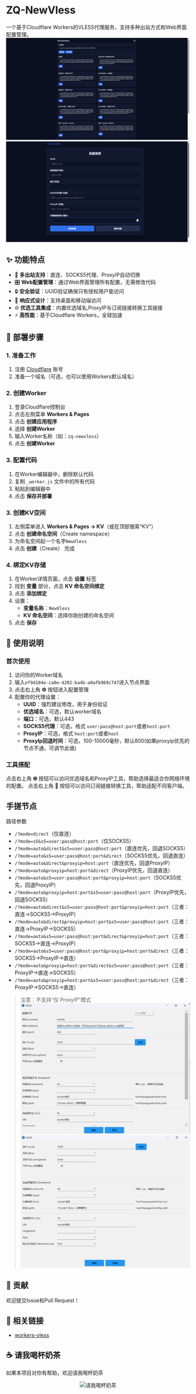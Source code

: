 # ZQ-NewVless

一个基于Cloudflare Workers的VLESS代理服务，支持多种出站方式和Web界面配置管理。
![页面](src/3.png)
![页面](src/4.png)


## ✨ 功能特点

- 🚀 **多出站支持**：直连、SOCKS5代理、ProxyIP自动切换
- 🎛️ **Web配置管理**：通过Web界面管理所有配置，无需修改代码
- 🔒 **安全验证**：UUID验证确保只有授权用户能访问
- 📱 **响应式设计**：支持桌面和移动端访问
- 🌐 **优选工具集成**：内置优选域名,ProxyIP与订阅链接转换工具链接
- ⚡ **高性能**：基于Cloudflare Workers，全球加速

## 🚀 部署步骤

### 1. 准备工作

1. 注册 [Cloudflare](https://www.cloudflare.com/) 账号
2. 准备一个域名（可选，也可以使用Workers默认域名）

### 2. 创建Worker

1. 登录Cloudflare控制台
2. 点击左侧菜单 **Workers & Pages**
3. 点击 **创建应用程序**
4. 选择 **创建Worker**
5. 输入Worker名称（如：`zq-newvless`）
6. 点击 **创建Worker**

### 3. 配置代码

1. 在Worker编辑器中，删除默认代码
2. 复制 `_worker.js` 文件中的所有代码
3. 粘贴到编辑器中
4. 点击 **保存并部署**

### 3. 创建KV空间

1. 左侧菜单进入 **Workers & Pages → KV**（或在顶部搜索“KV”）
2. 点击 **创建命名空间**（Create namespace）
3. 为命名空间起一个名字`NewVless`
4. 点击 **创建**（Create） 完成

### 4. 绑定KV存储

1. 在Worker详情页面，点击 **设置** 标签
2. 找到 **变量** 部分，点击 **KV 命名空间绑定**
3. 点击 **添加绑定**
4. 设置：
   - **变量名称**：`NewVless`
   - **KV 命名空间**：选择你刚创建的命名空间
5. 点击 **保存**


## 📖 使用说明

### 首次使用

1. 访问你的Worker域名
2. 输入`ef9d104e-ca0e-4202-ba4b-a0afb969c747`进入节点界面
3. 点击右上角 **⚙️** 按钮进入配置管理
4. 配置你的代理设置：
   - **UUID**：强烈建议修改，用于身份验证
   - **优选域名**：可选，默认worker域名
   - **端口**：可选，默认443
   - **SOCKS5代理**：可选，格式 `user:pass@host:port`或者`host:port`
   - **ProxyIP**：可选，格式 `host:port`或者`host`
   - **ProxyIp回退时间**：可选，100-10000毫秒，默认800(如果proxyip优先的节点不通，可调节此值)


### 工具搭配

点击右上角 **🌐** 按钮可以访问优选域名和ProxyIP工具，帮助选择最适合你网络环境的配置。
点击右上角 **🔗** 按钮可以访问订阅链接转换工具，帮助适配不同客户端。



## 手搓节点
路径参数

* `/?mode=direct`（仅直连）
* `/?mode=s5&s5=user:pass@host:port`（仅SOCKS5）
* `/?mode=auto&direct&s5=user:pass@host:port`（直连优先，回退SOCKS5）
* `/?mode=auto&s5=user:pass@host:port&direct`（SOCKS5优先，回退直连）
* `/?mode=auto&direct&proxyip=host:port`（直连优先，回退ProxyIP）
* `/?mode=auto&proxyip=host:port&direct`（ProxyIP优先，回退直连）
* `/?mode=auto&s5=user:pass@host:port&proxyip=host:port`（SOCKS5优先，回退ProxyIP）
* `/?mode=auto&proxyip=host:port&s5=user:pass@host:port`（ProxyIP优先，回退SOCKS5）
* `/?mode=auto&direct&s5=user:pass@host:port&proxyip=host:port`（三者：直连→SOCKS5→ProxyIP）
* `/?mode=auto&direct&proxyip=host:port&s5=user:pass@host:port`（三者：直连→ProxyIP→SOCKS5）
* `/?mode=auto&s5=user:pass@host:port&direct&proxyip=host:port`（三者：SOCKS5→直连→ProxyIP）
* `/?mode=auto&s5=user:pass@host:port&proxyip=host:port&direct`（三者：SOCKS5→ProxyIP→直连）
* `/?mode=auto&proxyip=host:port&direct&s5=user:pass@host:port`（三者：ProxyIP→直连→SOCKS5）
* `/?mode=auto&proxyip=host:port&s5=user:pass@host:port&direct`（三者：ProxyIP→SOCKS5→直连）

> 注意：不支持“仅 ProxyIP”模式
![手搓](src/1.png)
![手搓](src/2.png)



## 🤝 贡献

欢迎提交Issue和Pull Request！



## 🔗 相关链接

- [workers-vless](https://github.com/ymyuuu/workers-vless)
## ☕️ 请我喝杯奶茶

如果本项目对你有帮助，欢迎请我喝杯奶茶 

<p align="center">
  <img src="https://blog.520jacky.ip-ddns.com/img/8.jpg" alt="请我喝杯奶茶" width="220" />
</p>




